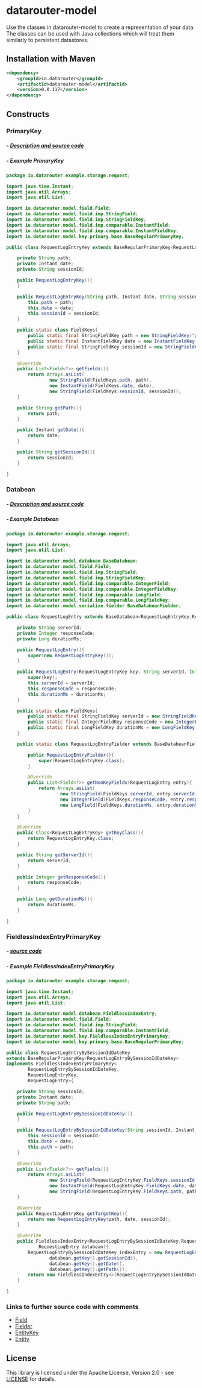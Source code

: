 # datarouter-model

Use the classes in datarouter-model to create a representation of your data.  The classes can be used with Java 
collections which will treat them similarly to persistent datastores.

## Installation with Maven

```xml
<dependency>
	<groupId>io.datarouter</groupId>
	<artifactId>datarouter-model</artifactId>
	<version>0.0.117</version>
</dependency>
```

## Constructs
 
### PrimaryKey

##### - [Description and source code](./src/main/java/io/datarouter/model/key/primary/PrimaryKey.java)

##### - Example PrimaryKey

```java
package io.datarouter.example.storage.request;

import java.time.Instant;
import java.util.Arrays;
import java.util.List;

import io.datarouter.model.field.Field;
import io.datarouter.model.field.imp.StringField;
import io.datarouter.model.field.imp.StringFieldKey;
import io.datarouter.model.field.imp.comparable.InstantField;
import io.datarouter.model.field.imp.comparable.InstantFieldKey;
import io.datarouter.model.key.primary.base.BaseRegularPrimaryKey;

public class RequestLogEntryKey extends BaseRegularPrimaryKey<RequestLogEntryKey>{

	private String path;
	private Instant date;
	private String sessionId;

	public RequestLogEntryKey(){
	}

	public RequestLogEntryKey(String path, Instant date, String sessionId){
		this.path = path;
		this.date = date;
		this.sessionId = sessionId;
	}

	public static class FieldKeys{
		public static final StringFieldKey path = new StringFieldKey("path");
		public static final InstantFieldKey date = new InstantFieldKey("date");
		public static final StringFieldKey sessionId = new StringFieldKey("sessionId");
	}

	@Override
	public List<Field<?>> getFields(){
		return Arrays.asList(
				new StringField(FieldKeys.path, path),
				new InstantField(FieldKeys.date, date),
				new StringField(FieldKeys.sessionId, sessionId));
	}

	public String getPath(){
		return path;
	}

	public Instant getDate(){
		return date;
	}

	public String getSessionId(){
		return sessionId;
	}

}
```

### Databean

##### - [Description and source code](./src/main/java/io/datarouter/model/databean/Databean.java)

##### - Example Databean

```java
package io.datarouter.example.storage.request;

import java.util.Arrays;
import java.util.List;

import io.datarouter.model.databean.BaseDatabean;
import io.datarouter.model.field.Field;
import io.datarouter.model.field.imp.StringField;
import io.datarouter.model.field.imp.StringFieldKey;
import io.datarouter.model.field.imp.comparable.IntegerField;
import io.datarouter.model.field.imp.comparable.IntegerFieldKey;
import io.datarouter.model.field.imp.comparable.LongField;
import io.datarouter.model.field.imp.comparable.LongFieldKey;
import io.datarouter.model.serialize.fielder.BaseDatabeanFielder;

public class RequestLogEntry extends BaseDatabean<RequestLogEntryKey,RequestLogEntry>{

	private String serverId;
	private Integer responseCode;
	private Long durationMs;

	public RequestLogEntry(){
		super(new RequestLogEntryKey());
	}

	public RequestLogEntry(RequestLogEntryKey key, String serverId, Integer responseCode, Long durationMs){
		super(key);
		this.serverId = serverId;
		this.responseCode = responseCode;
		this.durationMs = durationMs;
	}

	public static class FieldKeys{
		public static final StringFieldKey serverId = new StringFieldKey("serverId");
		public static final IntegerFieldKey responseCode = new IntegerFieldKey("responseCode");
		public static final LongFieldKey durationMs = new LongFieldKey("durationMs");
	}

	public static class RequestLogEntryFielder extends BaseDatabeanFielder<RequestLogEntryKey,RequestLogEntry>{

		public RequestLogEntryFielder(){
			super(RequestLogEntryKey.class);
		}

		@Override
		public List<Field<?>> getNonKeyFields(RequestLogEntry entry){
			return Arrays.asList(
					new StringField(FieldKeys.serverId, entry.serverId),
					new IntegerField(FieldKeys.responseCode, entry.responseCode),
					new LongField(FieldKeys.durationMs, entry.durationMs));
		}
	}

	@Override
	public Class<RequestLogEntryKey> getKeyClass(){
		return RequestLogEntryKey.class;
	}

	public String getServerId(){
		return serverId;
	}

	public Integer getResponseCode(){
		return responseCode;
	}

	public Long getDurationMs(){
		return durationMs;
	}

}
```

### FieldlessIndexEntryPrimaryKey

##### - [source code](./src/main/java/io/datarouter/model/key/FieldlessIndexEntryPrimaryKey.java)

##### - Example FieldlessIndexEntryPrimaryKey

```java
package io.datarouter.example.storage.request;

import java.time.Instant;
import java.util.Arrays;
import java.util.List;

import io.datarouter.model.databean.FieldlessIndexEntry;
import io.datarouter.model.field.Field;
import io.datarouter.model.field.imp.StringField;
import io.datarouter.model.field.imp.comparable.InstantField;
import io.datarouter.model.key.FieldlessIndexEntryPrimaryKey;
import io.datarouter.model.key.primary.base.BaseRegularPrimaryKey;

public class RequestLogEntryBySessionIdDateKey 
extends BaseRegularPrimaryKey<RequestLogEntryBySessionIdDateKey>
implements FieldlessIndexEntryPrimaryKey<
		RequestLogEntryBySessionIdDateKey,
		RequestLogEntryKey,
		RequestLogEntry>{

	private String sessionId;
	private Instant date;
	private String path;

	public RequestLogEntryBySessionIdDateKey(){
	}

	public RequestLogEntryBySessionIdDateKey(String sessionId, Instant date, String path){
		this.sessionId = sessionId;
		this.date = date;
		this.path = path;
	}

	@Override
	public List<Field<?>> getFields(){
		return Arrays.asList(
				new StringField(RequestLogEntryKey.FieldKeys.sessionId, sessionId),
				new InstantField(RequestLogEntryKey.FieldKeys.date, date),
				new StringField(RequestLogEntryKey.FieldKeys.path, path));
	}

	@Override
	public RequestLogEntryKey getTargetKey(){
		return new RequestLogEntryKey(path, date, sessionId);
	}

	@Override
	public FieldlessIndexEntry<RequestLogEntryBySessionIdDateKey,RequestLogEntryKey,RequestLogEntry> createFromDatabean(
			RequestLogEntry databean){
		RequestLogEntryBySessionIdDateKey indexEntry = new RequestLogEntryBySessionIdDateKey(
				databean.getKey().getSessionId(),
				databean.getKey().getDate(),
				databean.getKey().getPath());
		return new FieldlessIndexEntry<>(RequestLogEntryBySessionIdDateKey.class, indexEntry);
	}

}
```

### Links to further source code with comments

- [Field](./src/main/java/io/datarouter/model/field/Field.java)
- [Fielder](./src/main/java/io/datarouter/model/serialize/fielder/Fielder.java)
- [EntityKey](./src/main/java/io/datarouter/model/key/entity/EntityKey.java)
- [Entity](./src/main/java/io/datarouter/model/entity/Entity.java)

## License

This library is licensed under the Apache License, Version 2.0 - see [LICENSE](../LICENSE) for details.
